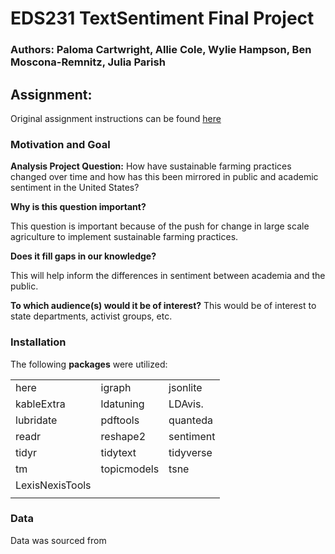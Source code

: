 # EDS231 TextSentiment Final Project

### Authors: Paloma Cartwright, Allie Cole, Wylie Hampson, Ben Moscona-Remnitz, Julia Parish

## Assignment:

Original assignment instructions can be found [here](https://maro406.github.io/EDS_231-text-sentiment/Group_Project.html)

### Motivation and Goal

**Analysis Project Question:** How have sustainable farming practices changed over time and how has this been mirrored in public and academic sentiment in the United States?

**Why is this question important?**

This question is important because of the push for change in large scale agriculture to implement sustainable farming practices.

**Does it fill gaps in our knowledge?**

This will help inform the differences in sentiment between academia and the public.

**To which audience(s) would it be of interest?**
This would be of interest to state departments, activist groups, etc. 


### Installation

The following **packages** were utilized:

|            |            |                |
| ---------- | -----------| ---------------|
| here       | igraph     | jsonlite       | 
| kableExtra | ldatuning  | LDAvis.        |
| lubridate  | pdftools   | quanteda       |
| readr      | reshape2   | sentiment      |
| tidyr      | tidytext   | tidyverse      |
| tm         | topicmodels| tsne           | 
| LexisNexisTools    |         |           |
|     |         |           |

### Data

Data was sourced from 
